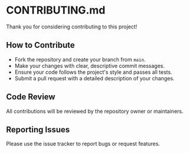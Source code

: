 # CONTRIBUTING.md

Thank you for considering contributing to this project!

## How to Contribute
- Fork the repository and create your branch from `main`.
- Make your changes with clear, descriptive commit messages.
- Ensure your code follows the project's style and passes all tests.
- Submit a pull request with a detailed description of your changes.

## Code Review
All contributions will be reviewed by the repository owner or maintainers.

## Reporting Issues
Please use the issue tracker to report bugs or request features.
